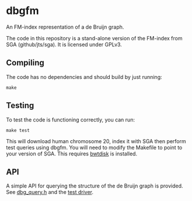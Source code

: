dbgfm
=====

An FM-index representation of a de Bruijn graph.

The code in this repository is a stand-alone version of the FM-index from SGA (github/jts/sga).
It is licensed under GPLv3.

## Compiling

The code has no dependencies and should build by just running:

	make

## Testing

To test the code is functioning correctly, you can run:

	make test

This will download human chromosome 20, index it with SGA then perform test queries using dbgfm.
You will need to modify the Makefile to point to your version of SGA.
This requires [bwtdisk](http://people.unipmn.it/manzini/bwtdisk/) is installed.

## API

A simple API for querying the structure of the de Bruijn graph is provided. See [dbg_query.h](/dbg_query.h/) and the [test driver](main.cpp).
